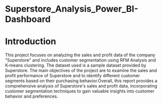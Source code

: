 # Superstore_Analysis_Power_BI-Dashboard

# Introduction
This project focuses on analyzing the sales and profit data of the  company "Superstore" and includes customer segmentation using RFM Analysis and K-means clustering. The dataset used is a sample dataset provided by Superstore. The main objectives of the project are to examine the sales and profit performance of Superstore and to identify different customer segments based on their purchasing behavior.Overall, this report provides a comprehensive analysis of Superstore's sales and profit data, incorporating customer segmentation techniques to gain valuable insights into customer behavior and preferences.



